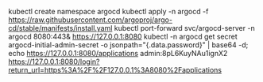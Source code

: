 kubectl create namespace argocd
kubectl apply -n argocd -f https://raw.githubusercontent.com/argoproj/argo-cd/stable/manifests/install.yaml
kubectl port-forward svc/argocd-server -n argocd 8080:443&
https://127.0.0.1:8080
kubectl -n argocd get secret argocd-initial-admin-secret -o jsonpath="{.data.password}" | base64 -d; echo
https://127.0.0.1:8080/applications
admin:8pL6KuyNAu1ignX2
https://127.0.0.1:8080/login?return_url=https%3A%2F%2F127.0.0.1%3A8080%2Fapplications
